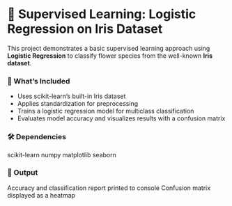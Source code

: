 # 🌸 Supervised Learning: Logistic Regression on Iris Dataset

This project demonstrates a basic supervised learning approach using **Logistic Regression** to classify flower species from the well-known **Iris dataset**.

### 🧪 What’s Included
- Uses scikit-learn’s built-in Iris dataset
- Applies standardization for preprocessing
- Trains a logistic regression model for multiclass classification
- Evaluates model accuracy and visualizes results with a confusion matrix

### 🛠 Dependencies
scikit-learn
numpy
matplotlib
seaborn

### 📌 Output
Accuracy and classification report printed to console
Confusion matrix displayed as a heatmap
